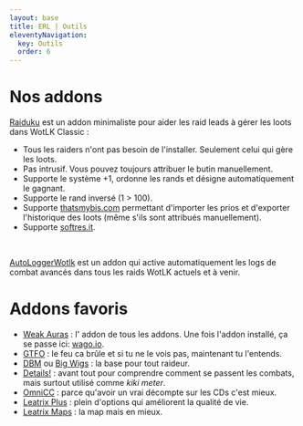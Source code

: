 ```yaml
---
layout: base
title: ERL | Outils
eleventyNavigation:
  key: Outils
  order: 6
---
```


<div class="container flex flex-col gap-12 px-6 py-8 mx-auto font-serif font-light">
  <div class="animate__animated animate__faster animate__fadeInUp">
    <h1 class="font-mono font-semibold text-2xl text-white uppercase mb-4">Nos addons</h1>
    <p class="mt-4 font-light text-slate-200 text-lg rounded-xl">
      <a href="https://www.curseforge.com/wow/addons/raiduku/" target="_blank" class="font-normal underline text-red-600">Raiduku</a> est un addon minimaliste pour aider les raid leads à gérer les loots dans WotLK Classic :
    </p>
    <p class="mt-4 font-light text-slate-200 text-lg rounded-xl">
      <ul class="list-inside list-disc">
        <li>Tous les raiders n'ont pas besoin de l'installer. Seulement celui qui gère les loots.</li>
        <li>Pas intrusif. Vous pouvez toujours attribuer le butin manuellement.</li>
        <li>Supporte le système +1, ordonne les rands et désigne automatiquement le gagnant.</li>
        <li>Supporte le rand inversé (1 > 100).</li>
        <li>Supporte <a href="https://thatsmybis.com/" target="_blank" class="font-normal underline text-red-600">thatsmybis.com</a> permettant d'importer les prios et d'exporter l'historique des loots (même s'ils sont attribués manuellement).</li>
        <li>Supporte <a href="https://softres.it/" target="_blank" class="font-normal underline text-red-600">softres.it</a>.</li>
      </ul>
    </p>
    <br>
    <p class="mt-4 font-light text-slate-200 text-lg rounded-xl">
      <a href="https://www.curseforge.com/wow/addons/autologgerwotlk/" target="_blank" class="font-normal underline text-red-600">AutoLoggerWotlk</a> est un addon qui active automatiquement les logs de combat avancés dans tous les raids WotLK actuels et à venir.
    </p>
  </div>
  <div class="animate__animated animate__faster animate__fadeInUp">
    <h1 class="font-mono font-semibold text-2xl text-white uppercase mb-4">Addons favoris</h1>
    <p class="mt-4 font-light text-slate-200 text-lg rounded-xl">
      <ul class="list-inside list-disc">
        <li><a href="https://www.curseforge.com/wow/addons/weakauras-2" target="_blank" class="font-normal underline text-red-600">Weak Auras</a> : l' addon de tous les addons. Une fois l'addon installé, ça se passe ici: <a href="https://wago.io/" target="_blank" class="font-normal underline text-red-600">wago.io</a>.</li>
        <li><a href="https://www.curseforge.com/wow/addons/gtfo" target="_blank" class="font-normal underline text-red-600">GTFO</a> : le feu ca brûle et si tu ne le vois pas, maintenant tu l'entends.</li>
        <li><a href="https://www.curseforge.com/wow/addons/deadly-boss-mods" target="_blank" class="font-normal underline text-red-600">DBM</a> ou <a href="https://www.curseforge.com/wow/addons/big-wigs" target="_blank" class="font-normal underline text-red-600">Big Wigs</a> : la base pour tout raideur.</li>
        <li><a href="https://www.curseforge.com/wow/addons/details" target="_blank" class="font-normal underline text-red-600">Details!</a> : avant tout pour comprendre comment se passent les combats, mais surtout utilisé comme <i>kiki meter</i>.</li>
        <li><a href="https://www.curseforge.com/wow/addons/omnicc" target="_blank" class="font-normal underline text-red-600">OmniCC</a> : parce qu'avoir un vrai décompte sur les CDs c'est mieux.</li>
        <li><a href="https://www.curseforge.com/wow/addons/leatrix-plus-bcc" target="_blank" class="font-normal underline text-red-600">Leatrix Plus</a> : plein d'options qui améliorent la qualité de vie.</li>
        <li><a href="https://www.curseforge.com/wow/addons/leatrix-maps-bcc" target="_blank" class="font-normal underline text-red-600">Leatrix Maps</a> : la map mais en mieux.</li>
      </ul>
    </p>
  </div>
</div>